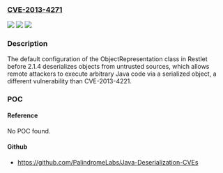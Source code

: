 ### [CVE-2013-4271](https://cve.mitre.org/cgi-bin/cvename.cgi?name=CVE-2013-4271)
![](https://img.shields.io/static/v1?label=Product&message=n%2Fa&color=blue)
![](https://img.shields.io/static/v1?label=Version&message=n%2Fa&color=blue)
![](https://img.shields.io/static/v1?label=Vulnerability&message=n%2Fa&color=brighgreen)

### Description

The default configuration of the ObjectRepresentation class in Restlet before 2.1.4 deserializes objects from untrusted sources, which allows remote attackers to execute arbitrary Java code via a serialized object, a different vulnerability than CVE-2013-4221.

### POC

#### Reference
No POC found.

#### Github
- https://github.com/PalindromeLabs/Java-Deserialization-CVEs

